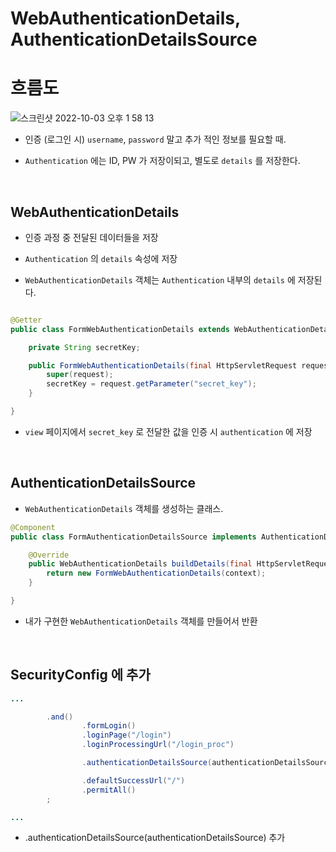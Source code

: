 # WebAuthenticationDetails, AuthenticationDetailsSource

# 흐름도
![스크린샷 2022-10-03 오후 1 58 13](https://user-images.githubusercontent.com/74750901/193516673-a9058f41-d606-47d4-904e-d0ce119eb360.png)



- 인증 (로그인 시) `username`, `password` 말고 추가 적인 정보를 필요할 때.

- `Authentication` 에는 ID, PW 가 저장이되고, 별도로 `details` 를 저장한다.


<br>

## WebAuthenticationDetails

- 인증 과정 중 전달된 데이터들을 저장

- `Authentication` 의 `details` 속성에 저장

- `WebAuthenticationDetails` 객체는 `Authentication` 내부의 `details` 에 저장된다. 

```java

@Getter
public class FormWebAuthenticationDetails extends WebAuthenticationDetails {

    private String secretKey;

    public FormWebAuthenticationDetails(final HttpServletRequest request) {
        super(request);
        secretKey = request.getParameter("secret_key"); 
    }

}
```

- `view` 페이지에서 `secret_key` 로 전달한 값을 인증 시 `authentication` 에 저장


<br>

## AuthenticationDetailsSource

- `WebAuthenticationDetails` 객체를 생성하는 클래스. 

```java
@Component
public class FormAuthenticationDetailsSource implements AuthenticationDetailsSource<HttpServletRequest, WebAuthenticationDetails> {

    @Override
    public WebAuthenticationDetails buildDetails(final HttpServletRequest context) {
        return new FormWebAuthenticationDetails(context);
    }

}
```

- 내가 구현한 `WebAuthenticationDetails` 객체를 만들어서 반환

<br>

## SecurityConfig 에 추가

```java
...

        .and()
                .formLogin()
                .loginPage("/login")
                .loginProcessingUrl("/login_proc")

                .authenticationDetailsSource(authenticationDetailsSource)

                .defaultSuccessUrl("/")
                .permitAll() 
        ;

...


```

- .authenticationDetailsSource(authenticationDetailsSource) 추가
